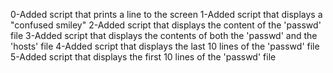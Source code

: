 0-Added script that prints a line to the screen
1-Added script that displays a "confused smiley"
2-Added script that displays the content of the 'passwd' file
3-Added script that displays the contents of both the 'passwd' and the 'hosts' file
4-Added script that displays the last 10 lines of the 'passwd' file
5-Added script that displays the first 10 lines of the 'passwd' file

